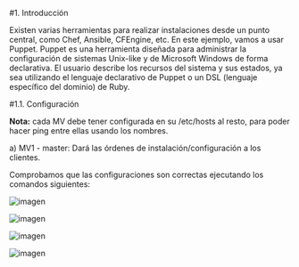 #1. Introducción

Existen varias herramientas para realizar instalaciones desde un punto central, como Chef, Ansible, CFEngine, etc. En este ejemplo, vamos a usar Puppet. Puppet es una herramienta diseñada para administrar la configuración de sistemas Unix-like y de Microsoft Windows de forma declarativa. El usuario describe los recursos del sistema y sus estados, ya sea utilizando el lenguaje declarativo de Puppet o un DSL (lenguaje específico del dominio) de Ruby.

#1.1. Configuración

**Nota:** cada MV debe tener configurada en su /etc/hosts al resto, para poder hacer ping entre ellas usando los nombres.

a) MV1 - master: Dará las órdenes de instalación/configuración a los clientes.

Comprobamos que las configuraciones son correctas ejecutando los comandos siguientes:

![imagen](images/1.png)

![imagen](images/2.png)

![imagen](images/3.png)

![imagen](images/4.png)

